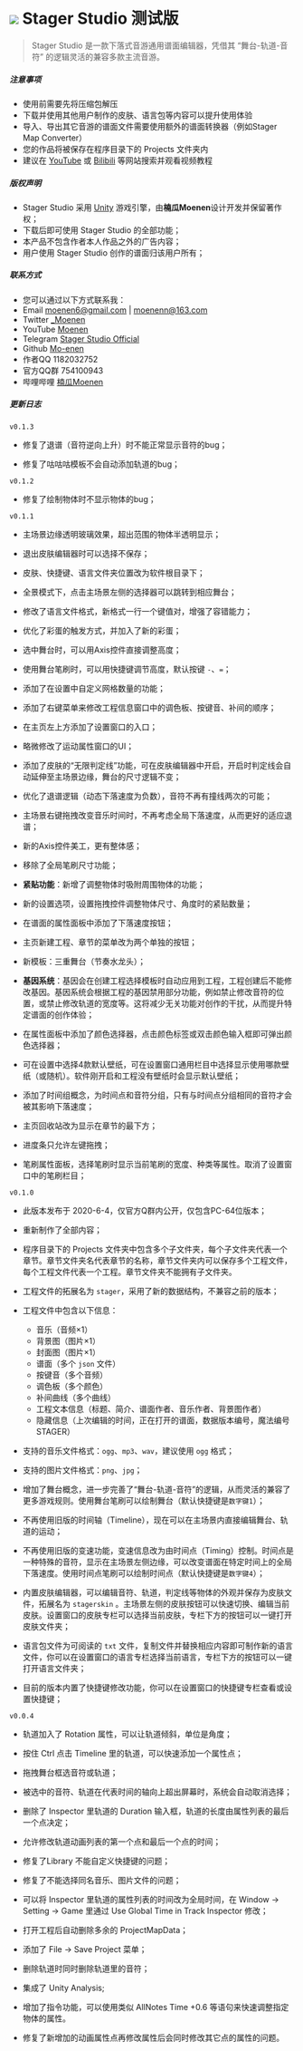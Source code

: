 # <img src="Logo.png"/>   Stager Studio 测试版


> Stager Studio 是一款下落式音游通用谱面编辑器，凭借其 “舞台-轨道-音符” 的逻辑灵活的兼容多款主流音游。



##### 注意事项

- 使用前需要先将压缩包解压
- 下载并使用其他用户制作的皮肤、语言包等内容可以提升使用体验
- 导入、导出其它音游的谱面文件需要使用额外的谱面转换器（例如Stager Map Converter）
- 您的作品将被保存在程序目录下的 Projects 文件夹内
- 建议在 [YouTube](https://www.youtube.com/) 或 [Bilibili](https://www.bilibili.com/) 等网站搜索并观看视频教程



##### 版权声明

- Stager Studio 采用 [Unity](https://unity.com/) 游戏引擎，由**楠瓜Moenen**设计开发并保留著作权；
- 下载后即可使用 Stager Studio 的全部功能；
- 本产品不包含作者本人作品之外的广告内容；
- 用户使用 Stager Studio 创作的谱面归该用户所有；



##### 联系方式

- 您可以通过以下方式联系我：
- Email moenen6@gmail.com | moenenn@163.com
- Twitter [_Moenen](https://twitter.com/_Moenen)
- YouTube [Moenen](https://www.youtube.com/channel/UC1aZDGIux_vlev_xN9Dx2Lg)
- Telegram [Stager Studio Official](https://t.me/StagerStudio)
- Github [Mo-enen](https://github.com/Mo-enen)
- 作者QQ 1182032752
- 官方QQ群 754100943
- 哔哩哔哩 [楠瓜Moenen](https://space.bilibili.com/11318413)



##### 更新日志 



`v0.1.3`

- 修复了退谱（音符逆向上升）时不能正常显示音符的bug；

- 修复了咕咕咕模板不会自动添加轨道的bug；

    

`v0.1.2`

- 修复了绘制物体时不显示物体的bug；

    

`v0.1.1`

- 主场景边缘透明玻璃效果，超出范围的物体半透明显示；

- 退出皮肤编辑器时可以选择不保存；

- 皮肤、快捷键、语言文件夹位置改为软件根目录下；

- 全景模式下，点击主场景左侧的选择器可以跳转到相应舞台；

- 修改了语言文件格式，新格式一行一个键值对，增强了容错能力；

- 优化了彩蛋的触发方式，并加入了新的彩蛋；

- 选中舞台时，可以用Axis控件直接调整高度；

- 使用舞台笔刷时，可以用快捷键调节高度，默认按键 `-`、`=`；

- 添加了在设置中自定义网格数量的功能；

- 添加了右键菜单来修改工程信息窗口中的调色板、按键音、补间的顺序；

- 在主页左上方添加了设置窗口的入口；

- 略微修改了运动属性窗口的UI；

- 添加了皮肤的“无限判定线”功能，可在皮肤编辑器中开启，开启时判定线会自动延伸至主场景边缘，舞台的尺寸逻辑不变；

- 优化了退谱逻辑（动态下落速度为负数），音符不再有撞线两次的可能；

- 主场景右键拖拽改变音乐时间时，不再考虑全局下落速度，从而更好的适应退谱；

- 新的Axis控件美工，更有整体感；

- 移除了全局笔刷尺寸功能；

- **紧贴功能**：新增了调整物体时吸附周围物体的功能；

- 新的设置选项，设置拖拽控件调整物体尺寸、角度时的紧贴数量；

- 在谱面的属性面板中添加了下落速度按钮；

- 主页新建工程、章节的菜单改为两个单独的按钮；

- 新模板：三重舞台（节奏水龙头）；

- **基因系统**：基因会在创建工程选择模板时自动应用到工程，工程创建后不能修改基因。基因系统会根据工程的基因禁用部分功能，例如禁止修改音符的位置，或禁止修改轨道的宽度等。这将减少无关功能对创作的干扰，从而提升特定谱面的创作体验；

- 在属性面板中添加了颜色选择器，点击颜色标签或双击颜色输入框即可弹出颜色选择器；

- 可在设置中选择4款默认壁纸，可在设置窗口通用栏目中选择显示使用哪款壁纸（或随机）。软件刚开启和工程没有壁纸时会显示默认壁纸；

- 添加了时间组概念，为时间点和音符分组，只有与时间点分组相同的音符才会被其影响下落速度；

- 主页回收站改为显示在章节的最下方；

- 进度条只允许左键拖拽；

- 笔刷属性面板，选择笔刷时显示当前笔刷的宽度、种类等属性。取消了设置窗口中的笔刷栏目；

    

`v0.1.0`

- 此版本发布于 2020-6-4，仅官方Q群内公开，仅包含PC-64位版本；

- 重新制作了全部内容；

- 程序目录下的 Projects 文件夹中包含多个子文件夹，每个子文件夹代表一个章节。章节文件夹名代表章节的名称，章节文件夹内可以保存多个工程文件，每个工程文件代表一个工程。章节文件夹不能拥有子文件夹。

- 工程文件的拓展名为 `stager`，采用了新的数据结构，不兼容之前的版本；

- 工程文件中包含以下信息：
  - 音乐（音频×1）
  - 背景图（图片×1）
  - 封面图（图片×1）
  - 谱面（多个 `json` 文件）
  - 按键音（多个音频）
  - 调色板（多个颜色）
  - 补间曲线（多个曲线）
  - 工程文本信息（标题、简介、谱面作者、音乐作者、背景图作者）
  - 隐藏信息（上次编辑的时间，正在打开的谱面，数据版本编号，魔法编号STAGER）
  
- 支持的音乐文件格式：`ogg`、`mp3`、`wav`，建议使用 `ogg` 格式；

- 支持的图片文件格式：`png`、`jpg`；

- 增加了舞台概念，进一步完善了“舞台-轨道-音符”的逻辑，从而灵活的兼容了更多游戏规则。使用舞台笔刷可以绘制舞台（默认快捷键是`数字键1`）；

- 不再使用旧版的时间轴（Timeline），现在可以在主场景内直接编辑舞台、轨道的运动；

- 不再使用旧版的变速功能，变速信息改为由时间点（Timing）控制。时间点是一种特殊的音符，显示在主场景左侧边缘，可以改变谱面在特定时间上的全局下落速度。使用时间点笔刷可以绘制时间点（默认快捷键是`数字键4`）；

- 内置皮肤编辑器，可以编辑音符、轨道，判定线等物体的外观并保存为皮肤文件，拓展名为 `stagerskin` 。主场景左侧的皮肤按钮可以快速切换、编辑当前皮肤。设置窗口的皮肤专栏可以选择当前皮肤，专栏下方的按钮可以一键打开皮肤文件夹；

- 语言包文件为可阅读的 `txt` 文件，复制文件并替换相应内容即可制作新的语言文件，你可以在设置窗口的语言专栏选择当前语言，专栏下方的按钮可以一键打开语言文件夹；

- 目前的版本内置了快捷键修改功能，你可以在设置窗口的快捷键专栏查看或设置快捷键；

    

`v0.0.4`

- 轨道加入了 Rotation 属性，可以让轨道倾斜，单位是角度；

- 按住 Ctrl 点击 Timeline 里的轨道，可以快速添加一个属性点；

- 拖拽舞台框选音符或轨道；

- 被选中的音符、轨道在代表时间的轴向上超出屏幕时，系统会自动取消选择；

- 删除了 Inspector 里轨道的 Duration 输入框，轨道的长度由属性列表的最后一个点决定；

- 允许修改轨道动画列表的第一个点和最后一个点的时间；

- 修复了Library 不能自定义快捷键的问题；

- 修复了不能选择同名音乐、图片文件的问题；

- 可以将 Inspector 里轨道的属性列表的时间改为全局时间，在 Window -> Setting -> Game 里通过 Use Global Time in Track Inspector 修改；

- 打开工程后自动删除多余的 ProjectMapData；

- 添加了 File -> Save Project 菜单；

- 删除轨道时同时删除轨道里的音符；

- 集成了 Unity Analysis;

- 增加了指令功能，可以使用类似 AllNotes Time +0.6 等语句来快速调整指定物体的属性。

- 修复了新增加的动画属性点再修改属性后会同时修改其它点的属性的问题。
